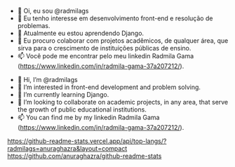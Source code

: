 <!-- em português -->
- 👋 Oi, eu sou @radmilags
- 👀 Eu tenho interesse em desenvolvimento front-end e resolução de problemas.
- 🌱 Atualmente eu estou aprendendo Django.
- 💞️ Eu procuro colaborar com projetos acadêmicos, de qualquer área, que sirva para o crescimento de instituições públicas de ensino.
- 📫 Você pode me encontrar pelo meu linkedin Radmila Gama (https://www.linkedin.com/in/radmila-gama-37a207212/).
<!-- in english -->
- 👋 Hi, I’m @radmilags
- 👀 I’m interested in front-end development and problem solving.
- 🌱 I’m currently learning Django.
- 💞️ I’m looking to collaborate on academic projects, in any area, that serve the growth of public educational institutions.
- 📫 You can find me by my linkedin Radmila Gama (https://www.linkedin.com/in/radmila-gama-37a207212/).

<!---
radmilags/radmilags is a ✨ special ✨ repository because its `README.md` (this file) appears on your GitHub profile.
You can click the Preview link to take a look at your changes.
--->

https://github-readme-stats.vercel.app/api/top-langs/?radmilags=anuraghazra&layout=compact https://github.com/anuraghazra/github-readme-stats
